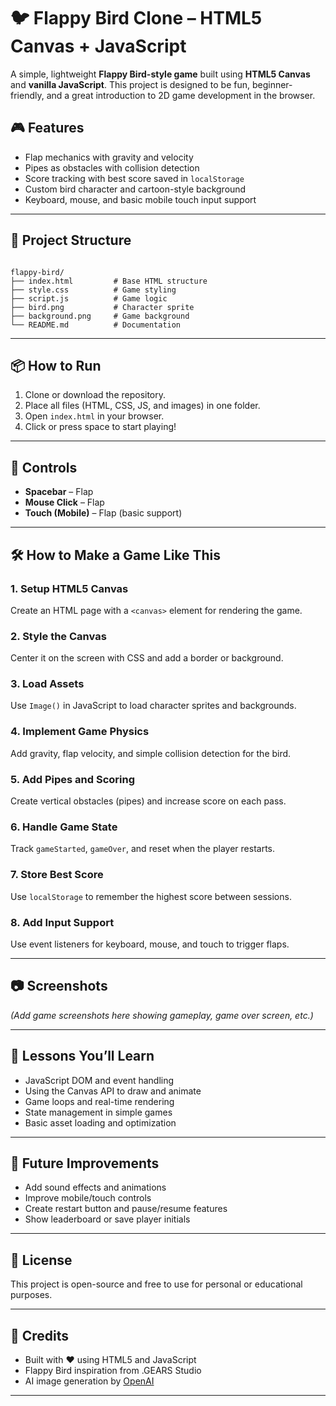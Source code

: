 # 🐦 Flappy Bird Clone – HTML5 Canvas + JavaScript

A simple, lightweight **Flappy Bird-style game** built using **HTML5 Canvas** and **vanilla JavaScript**. This project is designed to be fun, beginner-friendly, and a great introduction to 2D game development in the browser.



## 🎮 Features

- Flap mechanics with gravity and velocity
- Pipes as obstacles with collision detection
- Score tracking with best score saved in `localStorage`
- Custom bird character and cartoon-style background
- Keyboard, mouse, and basic mobile touch input support

---

## 📁 Project Structure

```

flappy-bird/
├── index.html         # Base HTML structure
├── style.css          # Game styling
├── script.js          # Game logic
├── bird.png           # Character sprite
├── background.png     # Game background
└── README.md          # Documentation

```

---

## 📦 How to Run

1. Clone or download the repository.
2. Place all files (HTML, CSS, JS, and images) in one folder.
3. Open `index.html` in your browser.
4. Click or press space to start playing!

---

## 📱 Controls

- **Spacebar** – Flap
- **Mouse Click** – Flap
- **Touch (Mobile)** – Flap (basic support)

---

## 🛠 How to Make a Game Like This

### 1. Setup HTML5 Canvas
Create an HTML page with a `<canvas>` element for rendering the game.

### 2. Style the Canvas
Center it on the screen with CSS and add a border or background.

### 3. Load Assets
Use `Image()` in JavaScript to load character sprites and backgrounds.

### 4. Implement Game Physics
Add gravity, flap velocity, and simple collision detection for the bird.

### 5. Add Pipes and Scoring
Create vertical obstacles (pipes) and increase score on each pass.

### 6. Handle Game State
Track `gameStarted`, `gameOver`, and reset when the player restarts.

### 7. Store Best Score
Use `localStorage` to remember the highest score between sessions.

### 8. Add Input Support
Use event listeners for keyboard, mouse, and touch to trigger flaps.

---

## 📷 Screenshots

*(Add game screenshots here showing gameplay, game over screen, etc.)*

---

## 🧠 Lessons You’ll Learn

- JavaScript DOM and event handling
- Using the Canvas API to draw and animate
- Game loops and real-time rendering
- State management in simple games
- Basic asset loading and optimization

---

## 🚀 Future Improvements

- Add sound effects and animations
- Improve mobile/touch controls
- Create restart button and pause/resume features
- Show leaderboard or save player initials

---

## 📃 License

This project is open-source and free to use for personal or educational purposes.

---

## 🙌 Credits

- Built with ❤️ using HTML5 and JavaScript
- Flappy Bird inspiration from .GEARS Studio
- AI image generation by [OpenAI](https://openai.com/chatgpt)

---
